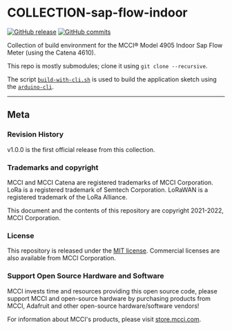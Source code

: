# COLLECTION-sap-flow-indoor

[![GitHub release](https://img.shields.io/github/release/mcci-catena/COLLECTION-sap-flow-indoor.svg)](https://github.com/mcci-catena/COLLECTION-sap-flow-indoor/releases/latest) [![GitHub commits](https://img.shields.io/github/commits-since/mcci-catena/COLLECTION-sap-flow-indoor/latest.svg)](https://github.com/mcci-catena/COLLECTION-sap-flow-indoor/compare/v1.0.0...main)

Collection of build environment for the MCCI&reg; Model 4905 Indoor Sap Flow Meter (using the Catena 4610).

This repo is mostly submodules; clone it using `git clone --recursive`.

The script [`build-with-cli.sh`](build-with-cli.sh) is used to build the application sketch using the [`arduino-cli`](https://github.com/arduino/arduino-cli).

---

## Meta

### Revision History

v1.0.0 is the first official release from this collection.

### Trademarks and copyright

MCCI and MCCI Catena are registered trademarks of MCCI Corporation. LoRa is a registered trademark of Semtech Corporation. LoRaWAN is a registered trademark of the LoRa Alliance.

This document and the contents of this repository are copyright 2021-2022, MCCI Corporation.

### License

This repository is released under the [MIT license](./LICENSE.md). Commercial licenses are also available from MCCI Corporation.

### Support Open Source Hardware and Software

MCCI invests time and resources providing this open source code, please support MCCI and open-source hardware by purchasing products from MCCI, Adafruit and other open-source hardware/software vendors!

For information about MCCI's products, please visit [store.mcci.com](https://store.mcci.com/).
